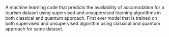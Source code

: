 A machine learning code that predicts the availability of accomodation for a tourism dataset using supervised and unsupervised learning algorithms in both classical and quantum approach. First ever model that is trained on both supervised and unsupervised algorithm using classical and quantum approach for same dataset.
